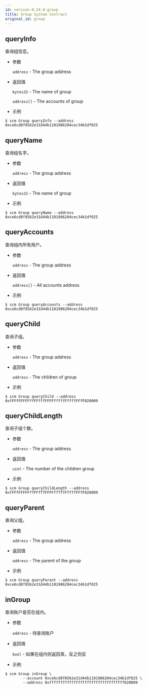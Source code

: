 ```yaml
---
id: version-0.24.0-group
title: Group System Contract
original_id: group
---
```


## queryInfo

查询组信息。

* 参数
    
    `address` - The group address

* 返回值
    
    `bytes32` - The name of group
    
    `address[]` - The accounts of group

* 示例

```shell
$ scm Group queryInfo --address 0xce6cd8f8562e31d44b1101986204cec34b1df025
```

## queryName

查询组名字。

* 参数
    
    `address` - The group address

* 返回值
    
    `bytes32` - The name of group

* 示例

```shell
$ scm Group queryName --address 0xce6cd8f8562e31d44b1101986204cec34b1df025
```

## queryAccounts

查询组内所有用户。

* 参数
    
    `address` - The group address

* 返回值
    
    `address[]` - All accounts address

* 示例

```shell
$ scm Group queryAccounts --address 0xce6cd8f8562e31d44b1101986204cec34b1df025
```

## queryChild

查询子组。

* 参数
    
    `address` - The group address

* 返回值
    
    `address` - The children of group

* 示例

```shell
$ scm Group queryChild --address 0xfFFfFFFFFffFFfffFFFFfffffFffffFFfF020009
```

## queryChildLength

查询子组个数。

* 参数
    
    `address` - The group address

* 返回值
    
    `uint` - The number of the children group

* 示例

```shell
$ scm Group queryChildLength --address 0xfFFfFFFFFffFFfffFFFFfffffFffffFFfF020009
```

## queryParent

查询父组。

* 参数
    
    `address` - The group address

* 返回值
    
    `address` - The parent of the group

* 示例

```shell
$ scm Group queryParent --address 0xce6cd8f8562e31d44b1101986204cec34b1df025
```

## inGroup

查询账户是否在组内。

* 参数
    
    `address` - 待查询账户

* 返回值
    
    `bool` - 如果在组内则返回真，反之则反

* 示例

```shell
$ scm Group inGroup \
        --account 0xce6cd8f8562e31d44b1101986204cec34b1df025 \
        --address 0xffffffffffffffffffffffffffffffffff020009
```